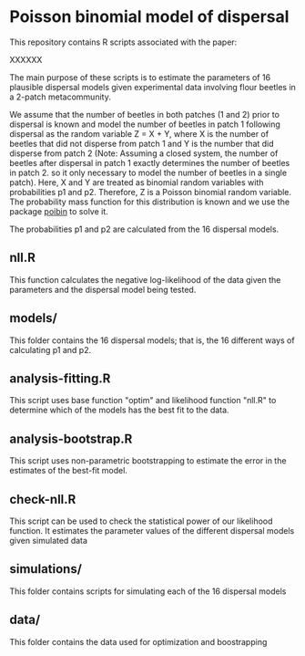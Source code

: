 # Poisson binomial model of dispersal

This repository contains R scripts associated with the paper:

XXXXXX

The main purpose of these scripts is to estimate the parameters of 16 plausible dispersal models given experimental data involving flour beetles in a 2-patch metacommunity.

We assume that the number of beetles in both patches (1 and 2) prior to dispersal is known and model the number of beetles in patch 1 following dispersal as the random variable Z = X + Y, where X is the number of beetles that did not disperse from patch 1 and Y is the number that did disperse from patch 2 (Note: Assuming a closed system, the number of beetles after dispersal in patch 1 exactly determines the number of beetles in patch 2. so it only necessary to model the number of beetles in a single patch). Here, X and Y are treated as binomial random variables with probabilities p1 and p2. Therefore, Z is a Poisson binomial random variable. The probability mass function for this distribution is known and we use the package [poibin](https://cran.r-project.org/web/packages/poibin/index.html) to solve it.

The probabilities p1 and p2 are calculated from the 16 dispersal models.

## nll.R

This function calculates the negative log-likelihood of the data given the parameters and the dispersal model being tested.

## models/

This folder contains the 16 dispersal models; that is, the 16 different ways of calculating p1 and p2.

## analysis-fitting.R

This script uses base function "optim" and likelihood function "nll.R" to determine which of the models has the best fit to the data.

## analysis-bootstrap.R

This script uses non-parametric bootstrapping to estimate the error in the estimates of the best-fit model.

## check-nll.R

This script can be used to check the statistical power of our likelihood function. It estimates the parameter values of the different dispersal models given simulated data

## simulations/

This folder contains scripts for simulating each of the 16 dispersal models

## data/

This folder contains the data used for optimization and boostrapping

